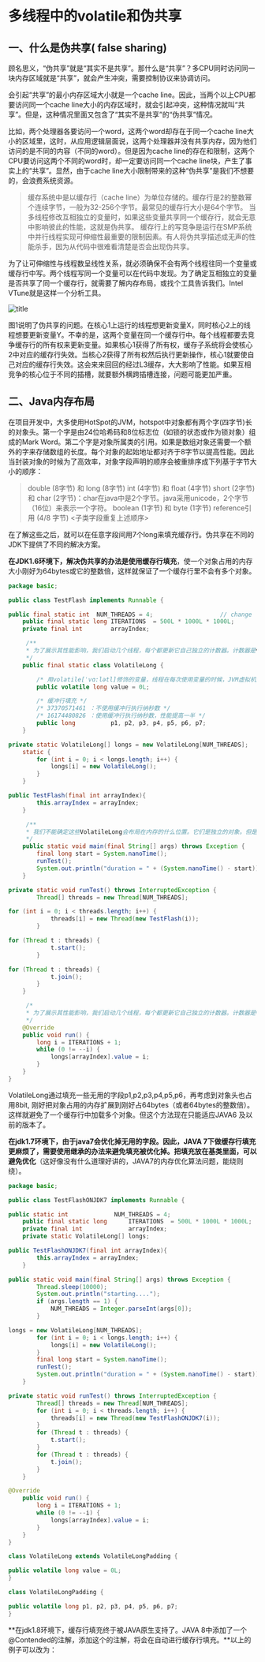 # 多线程中的volatile和伪共享

## 一、什么是伪共享( false sharing) 

 

顾名思义，“伪共享”就是“其实不是共享”。那什么是“共享”？多CPU同时访问同一块内存区域就是“共享”，就会产生冲突，需要控制协议来协调访问。 

会引起“共享”的最小内存区域大小就是一个cache line。因此，当两个以上CPU都要访问同一个cache line大小的内存区域时，就会引起冲突，这种情况就叫“共享”。但是，这种情况里面又包含了“其实不是共享”的“伪共享”情况。 

比如，两个处理器各要访问一个word，这两个word却存在于同一个cache line大小的区域里，这时，从应用逻辑层面说，这两个处理器并没有共享内存，因为他们访问的是不同的内容（不同的word）。但是因为cache line的存在和限制，这两个CPU要访问这两个不同的word时，却一定要访问同一个cache line块，产生了事实上的“共享”。显然，由于cache line大小限制带来的这种“伪共享”是我们不想要的，会浪费系统资源。 

> 	缓存系统中是以缓存行（cache line）为单位存储的。缓存行是2的整数幂个连续字节，一般为32-256个字节。最常见的缓存行大小是64个字节。 
> 	当多线程修改互相独立的变量时，如果这些变量共享同一个缓存行，就会无意中影响彼此的性能，这就是伪共享。 
> 	缓存行上的写竞争是运行在SMP系统中并行线程实现可伸缩性最重要的限制因素。有人将伪共享描述成无声的性能杀手，因为从代码中很难看清楚是否会出现伪共享。 

为了让可伸缩性与线程数呈线性关系，就必须确保不会有两个线程往同一个变量或缓存行中写。两个线程写同一个变量可以在代码中发现。为了确定互相独立的变量是否共享了同一个缓存行，就需要了解内存布局，或找个工具告诉我们。Intel VTune就是这样一个分析工具。 

![title](https://raw.githubusercontent.com/lllpla/img/master/gitnote/2020/04/10/1586504090555-1586504090593.png?token=ACTJ35V4DEJCJGJJPBBS2SK6SAQ52)

图1说明了伪共享的问题。在核心1上运行的线程想更新变量X，同时核心2上的线程想要更新变量Y。不幸的是，这两个变量在同一个缓存行中。每个线程都要去竞争缓存行的所有权来更新变量。如果核心1获得了所有权，缓存子系统将会使核心2中对应的缓存行失效。当核心2获得了所有权然后执行更新操作，核心1就要使自己对应的缓存行失效。这会来来回回的经过L3缓存，大大影响了性能。如果互相竞争的核心位于不同的插槽，就要额外横跨插槽连接，问题可能更加严重。
 
## 二、Java内存布局 

在项目开发中，大多使用HotSpot的JVM，hotspot中对象都有两个字(四字节)长的对象头。第一个字是由24位哈希码和8位标志位（如锁的状态或作为锁对象）组成的Mark Word。第二个字是对象所属类的引用。如果是数组对象还需要一个额外的字来存储数组的长度。每个对象的起始地址都对齐于8字节以提高性能。因此当封装对象的时候为了高效率，对象字段声明的顺序会被重排序成下列基于字节大小的顺序： 

> double (8字节) 和 long (8字节) 
int (4字节) 和 float (4字节) 
short (2字节) 和 char (2字节)：char在java中是2个字节。java采用unicode，2个字节（16位）来表示一个字符。 
boolean (1字节) 和 byte (1字节) 
reference引用 (4/8 字节)
<子类字段重复上述顺序> 

在了解这些之后，就可以在任意字段间用7个long来填充缓存行。伪共享在不同的JDK下提供了不同的解决方案。 

**在JDK1.6环境下，解决伪共享的办法是使用缓存行填充**，使一个对象占用的内存大小刚好为64bytes或它的整数倍，这样就保证了一个缓存行里不会有多个对象。 
```java
package basic; 

public class TestFlash implements Runnable { 

public final static int  NUM_THREADS = 4;                   // change 
    public final static long ITERATIONS  = 500L * 1000L * 1000L; 
    private final int        arrayIndex; 

     /** 
     * 为了展示其性能影响，我们启动几个线程，每个都更新它自己独立的计数器。计数器是volatile long类型的，所以其它线程能看到它们的进展。 
     */ 
    public final static class VolatileLong { 

        /* 用volatile[ˈvɑ:lətl]修饰的变量，线程在每次使用变量的时候，JVM虚拟机只保证从主内存加载到线程工作内存的值是最新的 */ 
        public volatile long value = 0L; 

        /* 缓冲行填充 */ 
        /* 37370571461 ：不使用缓冲行执行纳秒数 */ 
        /* 16174480826 ：使用缓冲行执行纳秒数，性能提高一半 */ 
        public long          p1, p2, p3, p4, p5, p6, p7; 
    } 

private static VolatileLong[] longs = new VolatileLong[NUM_THREADS]; 
    static { 
        for (int i = 0; i < longs.length; i++) { 
            longs[i] = new VolatileLong(); 
        } 
    } 

public TestFlash(final int arrayIndex){ 
        this.arrayIndex = arrayIndex; 
    } 

     /** 
     * 我们不能确定这些VolatileLong会布局在内存的什么位置。它们是独立的对象。但是经验告诉我们同一时间分配的对象趋向集中于一块。 
     */ 
    public static void main(final String[] args) throws Exception { 
        final long start = System.nanoTime(); 
        runTest(); 
        System.out.println("duration = " + (System.nanoTime() - start)); 
    } 

private static void runTest() throws InterruptedException { 
        Thread[] threads = new Thread[NUM_THREADS]; 

for (int i = 0; i < threads.length; i++) { 
            threads[i] = new Thread(new TestFlash(i)); 
        } 

for (Thread t : threads) { 
            t.start(); 
        } 

for (Thread t : threads) { 
            t.join(); 
        } 
    } 

     /* 
     * 为了展示其性能影响，我们启动几个线程，每个都更新它自己独立的计数器。计数器是volatile long类型的，所以其它线程能看到它们的进展 
     */ 
    @Override 
    public void run() { 
        long i = ITERATIONS + 1; 
        while (0 != --i) { 
            longs[arrayIndex].value = i; 
        } 
    } 
} 
```

VolatileLong通过填充一些无用的字段p1,p2,p3,p4,p5,p6，再考虑到对象头也占用8bit, 刚好把对象占用的内存扩展到刚好占64bytes（或者64bytes的整数倍）。这样就避免了一个缓存行中加载多个对象。但这个方法现在只能适应JAVA6 及以前的版本了。 
 
**在jdk1.7环境下，由于java7会优化掉无用的字段。因此，JAVA 7下做缓存行填充更麻烦了，需要使用继承的办法来避免填充被优化掉。把填充放在基类里面，可以避免优化**（这好像没有什么道理好讲的，JAVA7的内存优化算法问题，能绕则绕）。
```java
package basic; 

public class TestFlashONJDK7 implements Runnable { 

public static int             NUM_THREADS = 4; 
    public final static long      ITERATIONS  = 500L * 1000L * 1000L; 
    private final int             arrayIndex; 
    private static VolatileLong[] longs; 

public TestFlashONJDK7(final int arrayIndex){ 
        this.arrayIndex = arrayIndex; 
    } 

public static void main(final String[] args) throws Exception { 
        Thread.sleep(10000); 
        System.out.println("starting...."); 
        if (args.length == 1) { 
            NUM_THREADS = Integer.parseInt(args[0]); 
        } 

longs = new VolatileLong[NUM_THREADS]; 
        for (int i = 0; i < longs.length; i++) { 
            longs[i] = new VolatileLong(); 
        } 
        final long start = System.nanoTime(); 
        runTest(); 
        System.out.println("duration = " + (System.nanoTime() - start)); 
    } 

private static void runTest() throws InterruptedException { 
        Thread[] threads = new Thread[NUM_THREADS]; 
        for (int i = 0; i < threads.length; i++) { 
            threads[i] = new Thread(new TestFlashONJDK7(i)); 
        } 
        for (Thread t : threads) { 
            t.start(); 
        } 
        for (Thread t : threads) { 
            t.join(); 
        } 
    } 

@Override 
    public void run() { 
        long i = ITERATIONS + 1; 
        while (0 != --i) { 
            longs[arrayIndex].value = i; 
        } 
    } 
} 

class VolatileLong extends VolatileLongPadding { 

public volatile long value = 0L; 
} 

class VolatileLongPadding { 

public volatile long p1, p2, p3, p4, p5, p6, p7; 
} 
``` 

**在jdk1.8环境下，缓存行填充终于被JAVA原生支持了。JAVA 8中添加了一个@Contended的注解，添加这个的注解，将会在自动进行缓存行填充。**以上的例子可以改为： 
```java

```